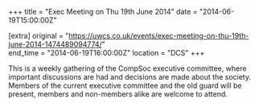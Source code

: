 +++
title = "Exec Meeting on Thu 19th June 2014"
date = "2014-06-19T15:00:00Z"

[extra]
original = "https://uwcs.co.uk/events/exec-meeting-on-thu-19th-june-2014-1474489094774/"    
end_time = "2014-06-19T16:00:00Z"
location = "DCS"
+++

This is a weekly gathering of the CompSoc executive committee, where important discussions are had and decisions are made about the society. Members of the current executive committee and the old guard will be present, members and non-members alike are welcome to attend.

